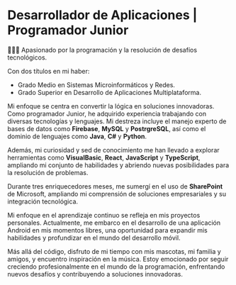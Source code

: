 # Desarrollador de Aplicaciones | Programador Junior

👨🏻‍💻 Apasionado por la programación y la resolución de desafíos tecnológicos.

Con dos títulos en mi haber:
- Grado Medio en Sistemas Microinformáticos y Redes.
- Grado Superior en Desarrollo de Aplicaciones Multiplataforma.

Mi enfoque se centra en convertir la lógica en soluciones innovadoras. Como programador Junior, he adquirido experiencia trabajando con diversas tecnologías y lenguajes. Mi destreza incluye el manejo experto de bases de datos como **Firebase**, **MySQL** y **PostrgreSQL**, así como el dominio de lenguajes como **Java**, **C#** y **Python**.

Además, mi curiosidad y sed de conocimiento me han llevado a explorar herramientas como **VisualBasic**, **React**, **JavaScript** y **TypeScript**, ampliando mi conjunto de habilidades y abriendo nuevas posibilidades para la resolución de problemas.

Durante tres enriquecedores meses, me sumergí en el uso de **SharePoint** de Microsoft, ampliando mi comprensión de soluciones empresariales y su integración tecnológica.

Mi enfoque en el aprendizaje continuo se refleja en mis proyectos personales. Actualmente, me embarco en el desarrollo de una aplicación Android en mis momentos libres, una oportunidad para expandir mis habilidades y profundizar en el mundo del desarrollo móvil.

Más allá del código, disfruto de mi tiempo con mis mascotas, mi familia y amigos, y encuentro inspiración en la música. Estoy emocionado por seguir creciendo profesionalmente en el mundo de la programación, enfrentando nuevos desafíos y contribuyendo a soluciones innovadoras.
